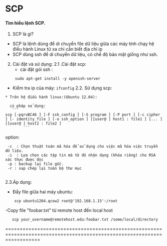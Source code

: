 SCP
==========
#### Tìm hiểu lệnh SCP.

 1. SCP là gì?

- SCP  là lệnh dùng để di chuyển file dữ liệu giữa các máy tính chạy hệ điều hành Linux từ xa chỉ cần biết địa chỉ ip
- SCP dùng ssh để di chuyển dữ liệu, có chế độ bảo mật giống như ssh.

 2. Cài đặt và sử dụng:
  2.1 .Cài đặt scp:
    - cài đặt gói ssh :
     ```
      sudo apt-get install -y openssh-server
    ```
   - Kiểm tra ip của máy:
    ```
       ifconfig
    ```
  2.2. Sử dụng scp:
   
    * Trên hệ điều hành linux:(Ubuntu 12.04):
     
      cú pháp sử dụng:
       ```
    scp [-pqrvBC46 ] [-F ssh_config ] [-S program ] [-P port ] [-c cipher ] [- identity_file ] [-o ssh_option ] [[user@ ] host1 : file1 ] [... ] [[user@ ] host2 : file2 ]
            ```
  option:

   ```
    -c  : Chọn thuật toán mã hóa để sử dụng cho việc mã hóa việc truyền dữ liệu. 
    -i  : Lựa chọn các tập tin mà từ đó nhận dạng (khóa riêng) cho RSA xác thực được đọc
    -p : backup lại file gốc.
    -r : sap chép lại toàn bộ thư mục
    
   ```
  2.3.Áp dụng:
   - Đẩy file giữa hai máy ubuntu:
   ```
       scp ubuntu1204.qcow2 root@'192.168.1.15':/root
   ```
   -Copy  file "foobar.txt" từ remote host đến local host
   
   ```
      scp your_username@remotehost.edu:foobar.txt /some/local/directory
   ```
   ========================================================================================================================
   
   
